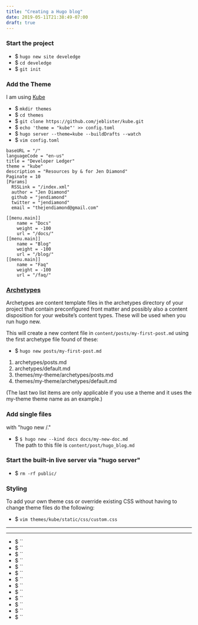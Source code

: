 ```yaml
---
title: "Creating a Hugo blog"
date: 2019-05-11T21:38:49-07:00
draft: true
---
```


### Start the project
+ $ `hugo new site develedge`
+ $ `cd develedge`
+ $ `git init`

### Add the Theme
I am using [Kube](https://github.com/jeblister/kube/tree/master/layouts/partials)

+ $ `mkdir themes`
+ $ `cd themes`
+ $ `git clone https://github.com/jeblister/kube.git`
+ $ `echo 'theme = "kube"' >> config.toml`
+ $ `hugo server --theme=kube --buildDrafts --watch`
+ $ `vim config.toml`

```
baseURL = "/"
languageCode = "en-us"
title = "Developer Ledger"
theme = "kube"
description = "Resources by & for Jen Diamond"
Paginate = 10
[Params]
  RSSLink = "/index.xml"
  author = "Jen Diamond"
  github = "jendiamond"
  twitter = "jendiamond" 
  email = "thejendiamond@gmail.com"

[[menu.main]]
    name = "Docs"
    weight = -100
    url = "/docs/"
[[menu.main]]
    name = "Blog"
    weight = -100
    url = "/blog/"
[[menu.main]]
    name = "Faq"
    weight = -100
    url = "/faq/"

```

### [Archetypes](https://gohugo.io/content-management/archetypes/)
Archetypes are content template files in the archetypes directory of your project that contain preconfigured front matter and possibly also a content disposition for your website’s content types. These will be used when you run hugo new.

This will create a new content file in `content/posts/my-first-post.md` using the first archetype file found of these:
+ $ `hugo new posts/my-first-post.md`

1. archetypes/posts.md
1. archetypes/default.md
1. themes/my-theme/archetypes/posts.md
1. themes/my-theme/archetypes/default.md

(The last two list items are only applicable if you use a theme and it uses the my-theme theme name as an example.)

### Add single files
with "hugo new <SECTIONNAME>/<FILENAME>.<FORMAT>"  
+ $ `$ hugo new --kind docs docs/my-new-doc.md`  
The path to this file is `content/post/hugo_blog.md`

### Start the built-in live server via "hugo server"

+ $ `rm -rf public/`

### Styling
To add your own theme css or override existing CSS without having to change theme files do the following:
+ $ `vim themes/kube/static/css/custom.css`

---


---
+ $ ``
+ $ ``
+ $ ``
+ $ ``
+ $ ``
+ $ ``
+ $ ``
+ $ ``
+ $ ``
+ $ ``
+ $ ``
+ $ ``
+ $ ``